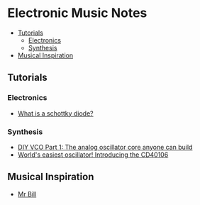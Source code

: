 # Electronic Music Notes

<!-- toc -->

- [Tutorials](#tutorials)
  * [Electronics](#electronics)
  * [Synthesis](#synthesis)
- [Musical Inspiration](#musical-inspiration)

<!-- tocstop -->

## Tutorials

### Electronics

- [What is a schottky diode?](https://www.youtube.com/watch?v=bXEyCf1P0UU)

### Synthesis

- [DIY VCO Part 1: The analog oscillator core anyone can build](https://www.youtube.com/watch?v=QBatvo8bCa4)
- [World's easiest oscillator! Introducing the CD40106](https://www.youtube.com/watch?v=P4SwaI09Zxc)

## Musical Inspiration

- [Mr Bill](https://www.youtube.com/c/MrBillsTunes)
